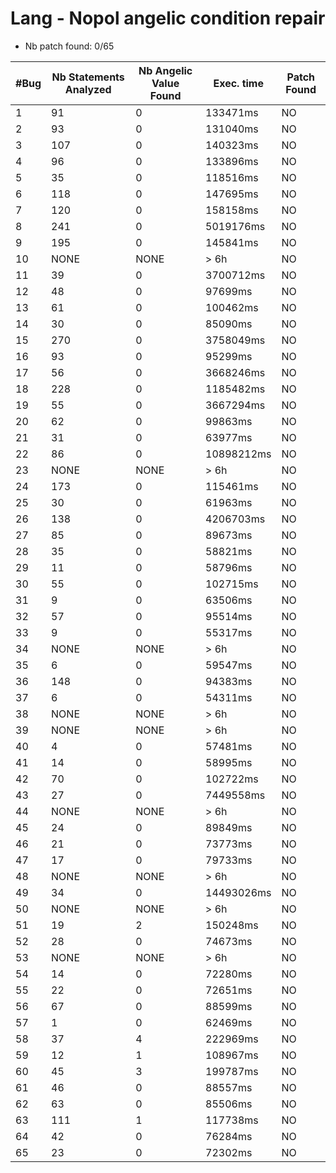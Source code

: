 # Lang - Nopol angelic condition repair


- Nb patch found: 0/65

| #Bug | Nb Statements Analyzed | Nb Angelic Value Found | Exec. time | Patch Found |
|------|---------------|--------------|------------|------------|
| 1 |  91 |  0 |  133471ms | NO |
| 2 |  93 |  0 |  131040ms | NO |
| 3 |  107 |  0 |  140323ms | NO |
| 4 |  96 |  0 |  133896ms | NO |
| 5 |  35 |  0 |  118516ms | NO |
| 6 |  118 |  0 |  147695ms | NO |
| 7 |  120 |  0 |  158158ms | NO |
| 8 |  241 |  0 |  5019176ms | NO |
| 9 |  195 |  0 |  145841ms | NO |
| 10 | NONE | NONE | > 6h | NO |
| 11 |  39 |  0 |  3700712ms | NO |
| 12 |  48 |  0 |  97699ms | NO |
| 13 |  61 |  0 |  100462ms | NO |
| 14 |  30 |  0 |  85090ms | NO |
| 15 |  270 |  0 |  3758049ms | NO |
| 16 |  93 |  0 |  95299ms | NO |
| 17 |  56 |  0 |  3668246ms | NO |
| 18 |  228 |  0 |  1185482ms | NO |
| 19 |  55 |  0 |  3667294ms | NO |
| 20 |  62 |  0 |  99863ms | NO |
| 21 |  31 |  0 |  63977ms | NO |
| 22 |  86 |  0 |  10898212ms | NO |
| 23 | NONE | NONE | > 6h | NO |
| 24 |  173 |  0 |  115461ms | NO |
| 25 |  30 |  0 |  61963ms | NO |
| 26 |  138 |  0 |  4206703ms | NO |
| 27 |  85 |  0 |  89673ms | NO |
| 28 |  35 |  0 |  58821ms | NO |
| 29 |  11 |  0 |  58796ms | NO |
| 30 |  55 |  0 |  102715ms | NO |
| 31 |  9 |  0 |  63506ms | NO |
| 32 |  57 |  0 |  95514ms | NO |
| 33 |  9 |  0 |  55317ms | NO |
| 34 | NONE | NONE | > 6h | NO |
| 35 |  6 |  0 |  59547ms | NO |
| 36 |  148 |  0 |  94383ms | NO |
| 37 |  6 |  0 |  54311ms | NO |
| 38 | NONE | NONE | > 6h | NO |
| 39 | NONE | NONE | > 6h | NO |
| 40 |  4 |  0 |  57481ms | NO |
| 41 |  14 |  0 |  58995ms | NO |
| 42 |  70 |  0 |  102722ms | NO |
| 43 |  27 |  0 |  7449558ms | NO |
| 44 | NONE | NONE | > 6h | NO |
| 45 |  24 |  0 |  89849ms | NO |
| 46 |  21 |  0 |  73773ms | NO |
| 47 |  17 |  0 |  79733ms | NO |
| 48 | NONE | NONE | > 6h | NO |
| 49 |  34 |  0 |  14493026ms | NO |
| 50 | NONE | NONE | > 6h | NO |
| 51 |  19 |  2 |  150248ms | NO |
| 52 |  28 |  0 |  74673ms | NO |
| 53 | NONE | NONE | > 6h | NO |
| 54 |  14 |  0 |  72280ms | NO |
| 55 |  22 |  0 |  72651ms | NO |
| 56 |  67 |  0 |  88599ms | NO |
| 57 |  1 |  0 |  62469ms | NO |
| 58 |  37 |  4 |  222969ms | NO |
| 59 |  12 |  1 |  108967ms | NO |
| 60 |  45 |  3 |  199787ms | NO |
| 61 |  46 |  0 |  88557ms | NO |
| 62 |  63 |  0 |  85506ms | NO |
| 63 |  111 |  1 |  117738ms | NO |
| 64 |  42 |  0 |  76284ms | NO |
| 65 |  23 |  0 |  72302ms | NO |
